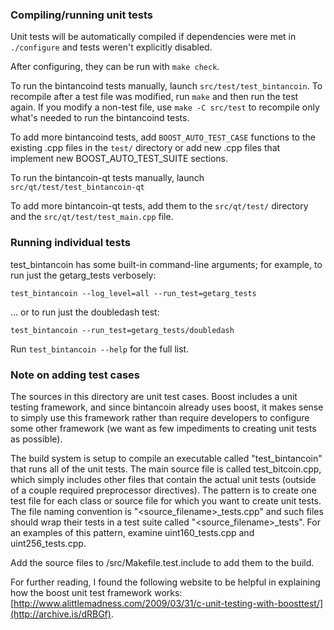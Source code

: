 ### Compiling/running unit tests

Unit tests will be automatically compiled if dependencies were met in `./configure`
and tests weren't explicitly disabled.

After configuring, they can be run with `make check`.

To run the bintancoind tests manually, launch `src/test/test_bintancoin`. To recompile
after a test file was modified, run `make` and then run the test again. If you
modify a non-test file, use `make -C src/test` to recompile only what's needed
to run the bintancoind tests.

To add more bintancoind tests, add `BOOST_AUTO_TEST_CASE` functions to the existing
.cpp files in the `test/` directory or add new .cpp files that
implement new BOOST_AUTO_TEST_SUITE sections.

To run the bintancoin-qt tests manually, launch `src/qt/test/test_bintancoin-qt`

To add more bintancoin-qt tests, add them to the `src/qt/test/` directory and
the `src/qt/test/test_main.cpp` file.

### Running individual tests

test_bintancoin has some built-in command-line arguments; for
example, to run just the getarg_tests verbosely:

    test_bintancoin --log_level=all --run_test=getarg_tests

... or to run just the doubledash test:

    test_bintancoin --run_test=getarg_tests/doubledash

Run `test_bintancoin --help` for the full list.

### Note on adding test cases

The sources in this directory are unit test cases.  Boost includes a
unit testing framework, and since bintancoin already uses boost, it makes
sense to simply use this framework rather than require developers to
configure some other framework (we want as few impediments to creating
unit tests as possible).

The build system is setup to compile an executable called "test_bintancoin"
that runs all of the unit tests.  The main source file is called
test_bitcoin.cpp, which simply includes other files that contain the
actual unit tests (outside of a couple required preprocessor
directives).  The pattern is to create one test file for each class or
source file for which you want to create unit tests.  The file naming
convention is "<source_filename>_tests.cpp" and such files should wrap
their tests in a test suite called "<source_filename>_tests".  For an
examples of this pattern, examine uint160_tests.cpp and
uint256_tests.cpp.

Add the source files to /src/Makefile.test.include to add them to the build.

For further reading, I found the following website to be helpful in
explaining how the boost unit test framework works:
[http://www.alittlemadness.com/2009/03/31/c-unit-testing-with-boosttest/](http://archive.is/dRBGf).
